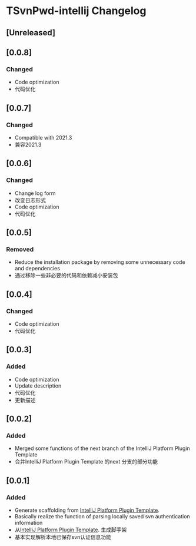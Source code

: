 <!-- Keep a Changelog guide -> https://keepachangelog.com -->

# TSvnPwd-intellij Changelog

## [Unreleased]

## [0.0.8]
### Changed
- Code optimization
- 代码优化

## [0.0.7]
### Changed
- Compatible with 2021.3
- 兼容2021.3

## [0.0.6]
### Changed
- Change log form
- 改变日志形式
- Code optimization
- 代码优化

## [0.0.5]
### Removed
- Reduce the installation package by removing some unnecessary code and dependencies
- 通过移除一些非必要的代码和依赖减小安装包

## [0.0.4]
### Changed
- Code optimization
- 代码优化

## [0.0.3]
### Added
- Code optimization
- Update description
- 代码优化
- 更新描述

## [0.0.2]
### Added
- Merged some functions of the next branch of the IntelliJ Platform Plugin Template
- 合并IntelliJ Platform Plugin Template 的next 分支的部分功能

## [0.0.1]
### Added
- Generate scaffolding from [IntelliJ Platform Plugin Template](https://github.com/JetBrains/intellij-platform-plugin-template).
- Basically realize the function of parsing locally saved svn authentication information
- 从[IntelliJ Platform Plugin Template](https://github.com/JetBrains/intellij-platform-plugin-template). 生成脚手架
- 基本实现解析本地已保存svn认证信息功能